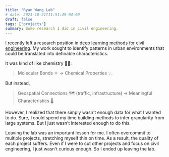 ```yaml
---
title: "Ryan Wang Lab"
# date: 2023-10-21T11:51:49-04:00
draft: false
tags: ["projects"]
summary: Some research I did in civil engineering.
---
```


I recently left a research position in [deep learning methods for civil engineering](https://sites.google.com/view/uirlab/home). My work sought to identify patterns in urban environments that could be translated into definable characteristics.

It was kind of like chemistry 🧑‍🔬:

> Molecular Bonds ⚛️ -> Chemical Properties 💡.

But instead,

> Geospatial Connections 🗺️ (traffic, infrastructure) -> Meaningful Characteristics 🌡️

However, I realized that there simply wasn't enough data for what I wanted to do. Sure, I could spend my time building methods to infer granularity from large systems. But I just wasn’t interested enough to do this.

Leaving the lab was an important lesson for me. I often overcommit to multiple projects, stretching myself thin on time. As a result, the quality of each project suffers. Even if I were to cut other projects and focus on civil engineering, I just wasn't curious enough. So I ended up leaving the lab.